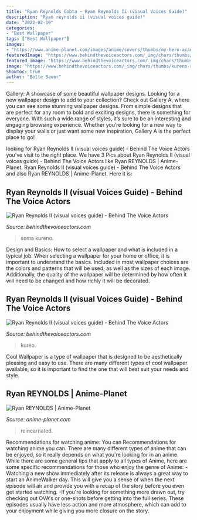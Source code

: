 ```yaml
---
title: "Ryan Reynolds Gobta ~ Ryan Reynolds Ii (visual Voices Guide)"
description: "Ryan reynolds ii (visual voices guide)"
date: "2022-02-19"
categories:
- "Best Wallpaper"
tags: ["Best Wallpaper"]
images:
- "https://www.anime-planet.com/images/anime/covers/thumbs/my-hero-academia-5-14827.jpg?t=1613320209"
featuredImage: "https://www.behindthevoiceactors.com/_img/chars/thumbs/kureo-alice-and-zoroku-32.6_thumb.jpg"
featured_image: "https://www.behindthevoiceactors.com/_img/chars/thumbs/kureno-soma-young-fruits-basket-2019-3.24_thumb.jpg"
image: "https://www.behindthevoiceactors.com/_img/chars/thumbs/kureno-soma-young-fruits-basket-2019-3.24_thumb.jpg"
ShowToc: true
author: "Bette Sauer"
---
```



Gallery: A showcase of some beautiful wallpaper designs.
Looking for a new wallpaper design to add to your collection? Check out Gallery A, where you can see some stunning wallpaper designs. From simple designs that are perfect for any room to bold and exciting designs, there is something for everyone. With such a wide range of styles, it’s sure to be an interesting and engaging browsing experience. Whether you’re looking for a new way to display your walls or just want some new inspiration, Gallery A is the perfect place to go!
		
		
		
		
		
		
		
	

		
looking for Ryan Reynolds II (visual voices guide) - Behind The Voice Actors you've visit to the right place. We have 3 Pics about Ryan Reynolds II (visual voices guide) - Behind The Voice Actors like Ryan REYNOLDS | Anime-Planet, Ryan Reynolds II (visual voices guide) - Behind The Voice Actors and also Ryan REYNOLDS | Anime-Planet. Here it is:
		
    
## Ryan Reynolds II (visual Voices Guide) - Behind The Voice Actors

<img loading=lazy src="https://www.behindthevoiceactors.com/_img/chars/thumbs/kureno-soma-young-fruits-basket-2019-3.24_thumb.jpg" onerror="this.onerror=null;this.src='https://tse4.mm.bing.net/th?id=OIP.nNGb-M729K5diyfVI51hTAAAAA&amp;pid=15.1';" alt="Ryan Reynolds II (visual voices guide) - Behind The Voice Actors">

_Source: behindthevoiceactors.com_

>soma kureno. 

	

Design and Basics: How to select a wallpaper and what is included in a typical job.
When selecting a wallpaper for your home or office, it is important to understand the basics. Included in most wallpaper choices are the colors and patterns that will be used, as well as the sizes of each image. Additionally, the quality of the wallpaper will be determined by how often it will need to be changed and how richly it will be decorated.

    
## Ryan Reynolds II (visual Voices Guide) - Behind The Voice Actors

<img loading=lazy src="https://www.behindthevoiceactors.com/_img/chars/thumbs/kureo-alice-and-zoroku-32.6_thumb.jpg" onerror="this.onerror=null;this.src='https://tse1.mm.bing.net/th?id=OIP.xbbym909lEZnL9MpnyKIswAAAA&amp;pid=15.1';" alt="Ryan Reynolds II (visual voices guide) - Behind The Voice Actors">

_Source: behindthevoiceactors.com_

>kureo. 

	

Cool Wallpaper is a type of wallpaper that is designed to be aesthetically pleasing and easy to use. There are many different types of cool wallpaper available, so it is important to find the one that will best suit your needs and style.

    
## Ryan REYNOLDS | Anime-Planet

<img loading=lazy src="https://www.anime-planet.com/images/anime/covers/thumbs/my-hero-academia-5-14827.jpg?t=1613320209" onerror="this.onerror=null;this.src='https://tse1.mm.bing.net/th?id=OIP.Qa1Bv4-urdzzQzRTYg42KgAAAA&amp;pid=15.1';" alt="Ryan REYNOLDS | Anime-Planet">

_Source: anime-planet.com_

>reincarnated. 

	

Recommendations for watching anime: You can
Recommendations for watching anime you can. There are many different types of anime that can be enjoyed, so it really depends on what you're looking for in an anime. While there are some general tips that apply to all types of Anime, here are some specific recommendations for those who enjoy the genre of Anime: 
-Watching a new show immediately after its release is always a great way to start an AnimeWalker day. This will give you a sense of when the next episode will air and provide you with a recap of the story before you even get started watching. 
-If you're looking for something more drawn out, try checking out OVA's or one-shots before getting into the full series. These episodes usually have less action and more atmosphere, which can add to your enjoyment while giving you more closure on the story.

